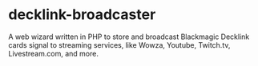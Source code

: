 decklink-broadcaster
====================

A web wizard written in PHP to store and broadcast Blackmagic Decklink cards signal to streaming services, like Wowza, Youtube, Twitch.tv, Livestream.com, and more.
